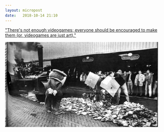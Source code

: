 ```yaml
---
layout: micropost
date:   2018-10-14 21:10
---
```


["There's not enough videogames; everyone should be encouraged to make them (or, videogames are just art)."](https://brkeogh.com/2018/10/03/theres-not-enough-videogames-everyone-should-be-encouraged-to-make-them-or-videogames-are-just-art/)

<a href="/assets/images/post-images/video-games-are-just-art.jpg"><img src="/assets/images/post-images/video-games-are-just-art.jpg" /></a>
